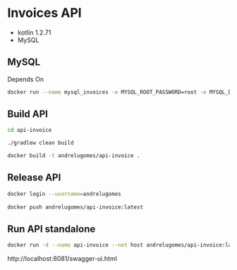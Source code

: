 # Invoices API

+ kotlin 1.2.71
+ MySQL

## MySQL

Depends On
```bash
docker run --name mysql_invoices -e MYSQL_ROOT_PASSWORD=root -e MYSQL_DATABASE=invoices -p 3306:3306 -d mysql
```

## Build API

```bash
cd api-invoice

./gradlew clean build
```

```bash
docker build -t andrelugomes/api-invoice .
```

## Release API

```bash
docker login --username=andrelugomes 
 
docker push andrelugomes/api-invoice:latest
```
## Run API standalone

```bash
docker run -d --name api-invoice --net host andrelugomes/api-invoice:latest
```

 http://localhost:8081/swagger-ui.html




